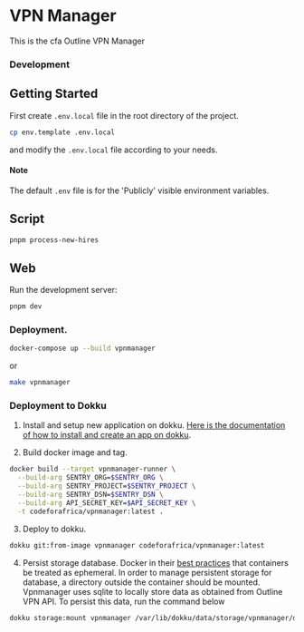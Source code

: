 # VPN Manager

This is the cfa Outline VPN Manager

### Development

## Getting Started

First create `.env.local` file in the root directory of the project.

```bash
cp env.template .env.local
```

and modify the `.env.local` file according to your needs.

#### Note

The default `.env` file is for the 'Publicly' visible environment variables.

## Script

```bash
pnpm process-new-hires
```

## Web

Run the development server:

```bash
pnpm dev
```

### Deployment.

```bash
docker-compose up --build vpnmanager
```

or

```bash
make vpnmanager
```

### Deployment to Dokku

1. Install and setup new application on dokku. [Here is the documentation of how to install and create an app on dokku](https://dokku.com/docs~v0.6.5/deployment/application-deployment/).

2. Build docker image and tag.

```bash
docker build --target vpnmanager-runner \
  --build-arg SENTRY_ORG=$SENTRY_ORG \
  --build-arg SENTRY_PROJECT=$SENTRY_PROJECT \
  --build-arg SENTRY_DSN=$SENTRY_DSN \
  --build-arg API_SECRET_KEY=$API_SECRET_KEY \
  -t codeforafrica/vpnmanager:latest .
```

3. Deploy to dokku.

```bash
dokku git:from-image vpnmanager codeforafrica/vpnmanager:latest
```

4. Persist storage database.
   Docker in their [best practices](https://docs.docker.com/build/building/best-practices/#containers-should-be-ephemeral) that containers be treated as ephemeral. In order to manage persistent storage for database, a directory outside the container should be mounted. Vpnmanager uses sqlite to locally store data as obtained from Outline VPN API. To persist this data, run the command below

```bash
dokku storage:mount vpnmanager /var/lib/dokku/data/storage/vpnmanager/data:/workspace/apps/vpnmanager/data
```
